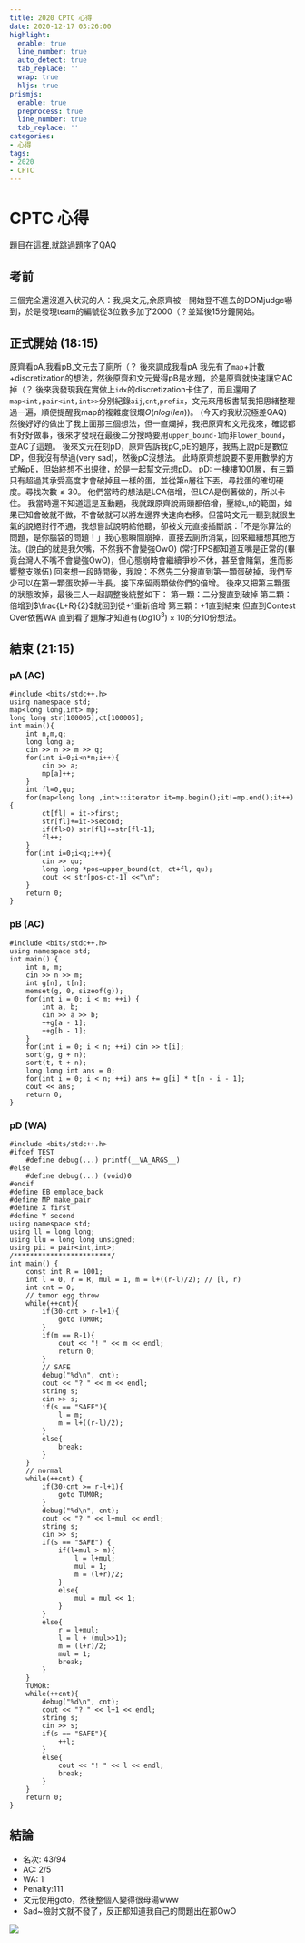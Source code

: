 ```yaml
---
title: 2020 CPTC 心得
date: 2020-12-17 03:26:00
highlight:
  enable: true
  line_number: true
  auto_detect: true
  tab_replace: ''
  wrap: true
  hljs: true
prismjs:
  enable: true
  preprocess: true
  line_number: true
  tab_replace: ''
categories: 
- 心得
tags: 
- 2020
- CPTC
---  
```

# CPTC 心得
題目在[這裡](https://drive.google.com/drive/folders/1ajpjsjsR_dzitV-5PMmbXPFg3XNhVGm_?usp=sharing),就跳過題序了QAQ
## 考前
三個完全還沒進入狀況的人：我,吳文元,余原齊被一開始登不進去的DOMjudge嚇到，於是發現team的編號從3位數多加了2000（？並延後15分鐘開始。
## 正式開始 (18:15)
原齊看pA,我看pB,文元去了廁所（？
後來調成我看pA
我先有了```map```+計數+discretization的想法，然後原齊和文元覺得pB是水題，於是原齊就快速讓它AC掉（？
後來我發現我在實做上```idx```的discretization卡住了，而且還用了```map<int,pair<int,int>>```分別紀錄```aij```,```cnt```,```prefix```，文元來用板書幫我把思緒整理過一遍，順便提醒我map的複雜度很爛$O(nlog(len))$。
(今天的我狀況極差QAQ)
然後好好的做出了我上面那三個想法，但一直爛掉，我把原齊和文元找來，確認都有好好做事，後來才發現在最後二分搜時要用```upper_bound-1```而非```lower_bound```，並AC了這題。
後來文元在刻pD，原齊告訴我pC,pE的題序，我馬上說pE是數位DP，但我沒有學過(very sad)，然後pC沒想法。
此時原齊想說要不要用數學的方式解pE，但始終想不出規律，於是一起幫文元想pD。
pD: 一棟樓1001層，有三顆只有超過其承受高度才會破掉且一樣的蛋，並從第```n```層往下丟，尋找蛋的確切硬度。尋找次數$\leq30$。
他們當時的想法是LCA倍增，但LCA是倒著做的，所以卡住。
我當時還不知道這是互動題，我就跟原齊說兩頭都倍增，壓縮```L```,```R```的範圍，如果已知會破就不做，不會破就可以將左邊界快速向右移。但當時文元一聽到就很生氣的說絕對行不通，我想嘗試說明給他聽，卻被文元直接插斷說：「不是你算法的問題，是你腦袋的問題！」我心態瞬間崩掉，直接去廁所消氣，回來繼續想其他方法。(說白的就是我欠嘴，不然我不會變強OwO)
(常打FPS都知道互嘴是正常的(畢竟台灣人不嘴不會變強OwO)，但心態崩時會繼續爭吵不休，甚至會賭氣，進而影響整支隊伍)
回來想一段時間後，我說：不然先二分搜直到第一顆蛋破掉，我們至少可以在第一顆蛋砍掉一半長，接下來留兩顆做你們的倍增。
後來又把第三顆蛋的狀態改掉，最後三人一起調整後統整如下：
第一顆：二分搜直到破掉
第二顆：倍增到$\frac{L+R}{2}$就回到從+1重新倍增
第三顆：+1直到結束
但直到Contest Over依舊WA
直到看了題解才知道有$(log10^3)\times10$的分10份想法。
## 結束 (21:15)
### pA (AC)
```cpp=
#include <bits/stdc++.h>
using namespace std;
map<long long,int> mp;
long long str[100005],ct[100005];
int main(){
    int n,m,q;
    long long a;
    cin >> n >> m >> q;
    for(int i=0;i<n*m;i++){
        cin >> a;
        mp[a]++;
    }
    int fl=0,qu;
    for(map<long long ,int>::iterator it=mp.begin();it!=mp.end();it++){
        ct[fl] = it->first;
        str[fl]+=it->second;
        if(fl>0) str[fl]+=str[fl-1];
        fl++;
    }
    for(int i=0;i<q;i++){
        cin >> qu;
        long long *pos=upper_bound(ct, ct+fl, qu);
        cout << str[pos-ct-1] <<"\n";
    }
    return 0;
}
```
### pB (AC)
```cpp=
#include <bits/stdc++.h>
using namespace std;
int main() {
    int n, m;
    cin >> n >> m;
    int g[n], t[n];
    memset(g, 0, sizeof(g));
    for(int i = 0; i < m; ++i) {
        int a, b;
        cin >> a >> b;
        ++g[a - 1];
        ++g[b - 1];
    }
    for(int i = 0; i < n; ++i) cin >> t[i];
    sort(g, g + n); 
    sort(t, t + n);
    long long int ans = 0;
    for(int i = 0; i < n; ++i) ans += g[i] * t[n - i - 1];
    cout << ans;
    return 0;
}
```
### pD (WA)
```cpp=
#include <bits/stdc++.h>
#ifdef TEST
	#define debug(...) printf(__VA_ARGS__)
#else
	#define debug(...) (void)0
#endif
#define EB emplace_back
#define MP make_pair
#define X first
#define Y second
using namespace std;
using ll = long long;
using llu = long long unsigned;
using pii = pair<int,int>;
/************************/
int main() {
	const int R = 1001;
    int l = 0, r = R, mul = 1, m = l+((r-l)/2); // [l, r)
    int cnt = 0;
    // tumor egg throw
    while(++cnt){
    	if(30-cnt > r-l+1){
    		goto TUMOR;
    	}
    	if(m == R-1){
    		cout << "! " << m << endl;
    		return 0;
    	}
    	// SAFE
    	debug("%d\n", cnt);
    	cout << "? " << m << endl;
    	string s;
        cin >> s;
        if(s == "SAFE"){
        	l = m;
        	m = l+((r-l)/2);	
        }
        else{
        	break;
        }
    }
    // normal
    while(++cnt) { 
    	if(30-cnt >= r-l+1){
    		goto TUMOR;
    	}
    	debug("%d\n", cnt);
    	cout << "? " << l+mul << endl;
        string s;
        cin >> s;
        if(s == "SAFE") {
        	if(l+mul > m){	
        		l = l+mul;
        		mul = 1;
        		m = (l+r)/2;
        	}
        	else{
				mul = mul << 1;
        	}
      	}
        else{
        	r = l+mul;
        	l = l + (mul>>1);
        	m = (l+r)/2;
        	mul = 1;
        	break;
        }
    }
    TUMOR:
    while(++cnt){
    	debug("%d\n", cnt);
    	cout << "? " << l+1 << endl;
    	string s;
        cin >> s;
        if(s == "SAFE"){
        	++l;
        }
        else{
        	cout << "! " << l << endl;
        	break;
        }
    }
    return 0;
}
```
## 結論
* 名次: 43/94
* AC: 2/5
* WA: 1
* Penalty:111
* 文元使用goto，然後整個人變得很母湯www
* Sad~檢討文就不發了，反正都知道我自己的問題出在那OwO

![](https://i.imgur.com/aAoKV8x.png)